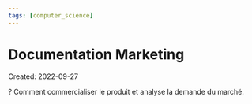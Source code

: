 ```yaml
---
tags: [computer_science] 
---
```

# Documentation Marketing
Created: 2022-09-27

?
Comment commercialiser le produit et analyse la demande du marché.
<!--SR:!2024-06-02,368,250-->